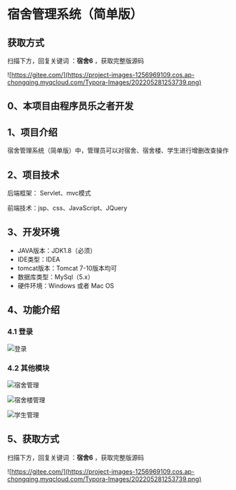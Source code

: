 # 宿舍管理系统（简单版）

## 获取方式

扫描下方，回复关键词  ：**宿舍6** ，获取完整版源码

![https://gitee.com/](https://project-images-1256969109.cos.ap-chongqing.myqcloud.com/Typora-Images/202205281253739.png)

## 0、本项目由程序员乐之者开发

## 1、项目介绍

宿舍管理系统（简单版）中，管理员可以对宿舍、宿舍楼、学生进行增删改查操作


## 2、项目技术

后端框架： Servlet、mvc模式

前端技术：jsp、css、JavaScript、JQuery

## 3、开发环境

- JAVA版本：JDK1.8（必须）
- IDE类型：IDEA
- tomcat版本：Tomcat 7-10版本均可
- 数据库类型：MySql（5.x） 
- 硬件环境：Windows 或者 Mac OS


## 4、功能介绍

### 4.1 登录

![登录](https://project-images-1256969109.cos.ap-chongqing.myqcloud.com/Typora-Images/202207181326980.jpg)

### 4.2 其他模块

![宿舍管理](https://project-images-1256969109.cos.ap-chongqing.myqcloud.com/Typora-Images/202207181326923.jpg)

![宿舍楼管理](https://project-images-1256969109.cos.ap-chongqing.myqcloud.com/Typora-Images/202207181326883.jpg)

![学生管理](https://project-images-1256969109.cos.ap-chongqing.myqcloud.com/Typora-Images/202207181326732.jpg)

## 5、获取方式

扫描下方，回复关键词  ：**宿舍6** ，获取完整版源码



![https://gitee.com/](https://project-images-1256969109.cos.ap-chongqing.myqcloud.com/Typora-Images/202205281253739.png)

